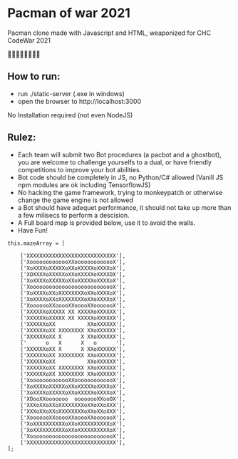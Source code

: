 # Pacman of war 2021
Pacman clone made with Javascript and HTML, weaponized for CHC CodeWar 2021

🍒🍓🍊🍎🍈👾🔔🔑

## How to run:
* run ./static-server (.exe in windows)
* open the browser to http://localhost:3000

No Installation required (not even NodeJS)

## Rulez:
* Each team will submit two Bot procedures (a pacbot and a ghostbot), you are welcome to challenge yourselfs to a dual, or have friendly competitions to improve your bot abilities.
* Bot code should be completely in JS, no Python/C# allowed (Vanill JS npm modules are ok including TensorflowJS)
* No hacking the game framework, trying to monkeypatch or otherwise change the game engine is not allowed
* a Bot should have adequet performance, it should not take up more than a few milisecs to perform a descision.
* A Full board map is provided below, use it to avoid the walls.
* Have Fun!

```
this.mazeArray = [
      
    ['XXXXXXXXXXXXXXXXXXXXXXXXXXXX'],
    ['XooooooooooooXXooooooooooooX'],
    ['XoXXXXoXXXXXoXXoXXXXXoXXXXoX'],
    ['XOXXXXoXXXXXoXXoXXXXXoXXXXOX'],
    ['XoXXXXoXXXXXoXXoXXXXXoXXXXoX'],
    ['XooooooooooooooooooooooooooX'],
    ['XoXXXXoXXoXXXXXXXXoXXoXXXXoX'],
    ['XoXXXXoXXoXXXXXXXXoXXoXXXXoX'],
    ['XooooooXXooooXXooooXXooooooX'],
    ['XXXXXXoXXXXX XX XXXXXoXXXXXX'],
    ['XXXXXXoXXXXX XX XXXXXoXXXXXX'],
    ['XXXXXXoXX          XXoXXXXXX'],
    ['XXXXXXoXX XXXXXXXX XXoXXXXXX'],
    ['XXXXXXoXX X      X XXoXXXXXX'],
    ['      o   X      X   o      '],
    ['XXXXXXoXX X      X XXoXXXXXX'],
    ['XXXXXXoXX XXXXXXXX XXoXXXXXX'],
    ['XXXXXXoXX          XXoXXXXXX'],
    ['XXXXXXoXX XXXXXXXX XXoXXXXXX'],
    ['XXXXXXoXX XXXXXXXX XXoXXXXXX'],
    ['XooooooooooooXXooooooooooooX'],
    ['XoXXXXoXXXXXoXXoXXXXXoXXXXoX'],
    ['XoXXXXoXXXXXoXXoXXXXXoXXXXoX'],
    ['XOooXXooooooo  oooooooXXooOX'],
    ['XXXoXXoXXoXXXXXXXXoXXoXXoXXX'],
    ['XXXoXXoXXoXXXXXXXXoXXoXXoXXX'],
    ['XooooooXXooooXXooooXXooooooX'],
    ['XoXXXXXXXXXXoXXoXXXXXXXXXXoX'],
    ['XoXXXXXXXXXXoXXoXXXXXXXXXXoX'],
    ['XooooooooooooooooooooooooooX'],
    ['XXXXXXXXXXXXXXXXXXXXXXXXXXXX'],
];
```
